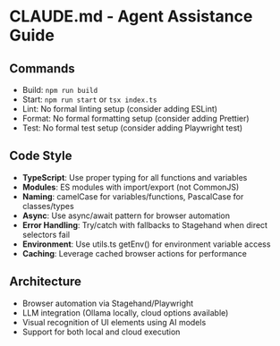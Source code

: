 # CLAUDE.md - Agent Assistance Guide

## Commands
- Build: `npm run build`
- Start: `npm run start` or `tsx index.ts`
- Lint: No formal linting setup (consider adding ESLint)
- Format: No formal formatting setup (consider adding Prettier)
- Test: No formal test setup (consider adding Playwright test)

## Code Style
- **TypeScript**: Use proper typing for all functions and variables
- **Modules**: ES modules with import/export (not CommonJS)
- **Naming**: camelCase for variables/functions, PascalCase for classes/types
- **Async**: Use async/await pattern for browser automation
- **Error Handling**: Try/catch with fallbacks to Stagehand when direct selectors fail
- **Environment**: Use utils.ts getEnv() for environment variable access
- **Caching**: Leverage cached browser actions for performance

## Architecture
- Browser automation via Stagehand/Playwright
- LLM integration (Ollama locally, cloud options available)
- Visual recognition of UI elements using AI models
- Support for both local and cloud execution